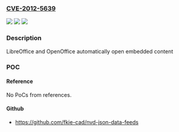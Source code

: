 ### [CVE-2012-5639](https://cve.mitre.org/cgi-bin/cvename.cgi?name=CVE-2012-5639)
![](https://img.shields.io/static/v1?label=Product&message=LibreOffice%2C%20OpenOffice&color=blue)
![](https://img.shields.io/static/v1?label=Version&message=%3D%20through%20at%20least%202012-12-15%20&color=brighgreen)
![](https://img.shields.io/static/v1?label=Vulnerability&message=UNKNOWN_TYPE&color=brighgreen)

### Description

LibreOffice and OpenOffice automatically open embedded content

### POC

#### Reference
No PoCs from references.

#### Github
- https://github.com/fkie-cad/nvd-json-data-feeds

